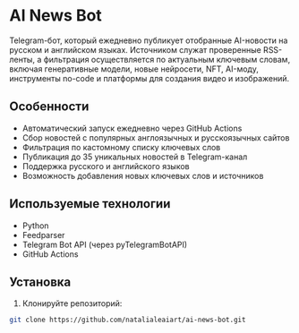 # AI News Bot

Telegram-бот, который ежедневно публикует отобранные AI-новости на русском и английском языках. Источником служат проверенные RSS-ленты, а фильтрация осуществляется по актуальным ключевым словам, включая генеративные модели, новые нейросети, NFT, AI-моду, инструменты no-code и платформы для создания видео и изображений.

## Особенности

- Автоматический запуск ежедневно через GitHub Actions
- Сбор новостей с популярных англоязычных и русскоязычных сайтов
- Фильтрация по кастомному списку ключевых слов
- Публикация до 35 уникальных новостей в Telegram-канал
- Поддержка русского и английского языков
- Возможность добавления новых ключевых слов и источников

## Используемые технологии

- Python
- Feedparser
- Telegram Bot API (через pyTelegramBotAPI)
- GitHub Actions

## Установка

1. Клонируйте репозиторий:

```bash
git clone https://github.com/natalialeaiart/ai-news-bot.git
